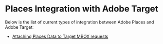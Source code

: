# Places Integration with Adobe Target

Below is the list of current types of integration between Adobe Places and Adobe Target:

- [Attaching Places Data to Target MBOX requests](attach-data.md)
